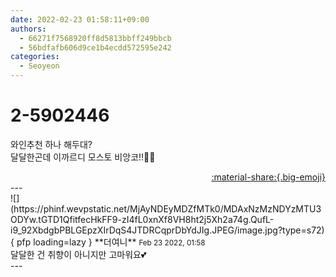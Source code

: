 ```yaml
---
date: 2022-02-23 01:58:11+09:00
authors:
  - 66271f7568920ff8d5813bbff249bbcb
  - 56bdfafb606d9ce1b4ecdd572595e242
categories:
  - Seoyeon
---
```


# 2-5902446

<div class="post-container" markdown="1">
<div class="content-container md-sidebar__scrollwrap" markdown="1">

와인추천 하나 해두대? <br>달달한곤데 이까르디 모스토 비앙코!!🌸🌸

</div>
</div>

<div style="text-align: right;" markdown="1">
<a href="https://weverse.io/fromis9/fanpost/2-5902446" style="text-align: right;">:material-share:{.big-emoji}</a>
</div>
---

<div class="comments-container md-sidebar__scrollwrap" markdown="1">
<div class="comment" markdown="1">
<div class='id-container' markdown="1">
![](https://phinf.wevpstatic.net/MjAyNDEyMDZfMTk0/MDAxNzMzNDYzMTU3ODYw.tGTD1QfitfecHkFF9-zI4fL0xnXf8VH8ht2j5Xh2a74g.QufL-i9_92XbdgbPBLGEpzXIrDqS4JTDRCqprDbYdJIg.JPEG/image.jpg?type=s72){ pfp loading=lazy }
**<span class="artist">더여니</span>** <small>Feb 23 2022, 01:58</small><br>
</div>
<div class='comment-body' markdown="1">
달달한 건 취향이 아니지만 고마워요💕
</div>
</div>
</div>
---
